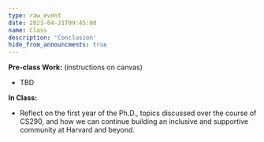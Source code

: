```yaml
---
type: raw_event
date: 2023-04-21T09:45:00
name: Class
description: 'Conclusion'
hide_from_announcments: true
---
```


**Pre-class Work:** (instructions on canvas)
* TBD

**In Class:** 
* Reflect on the first year of the Ph.D., topics discussed over the course of CS290, and how we can continue building an inclusive and supportive community at Harvard and beyond.
